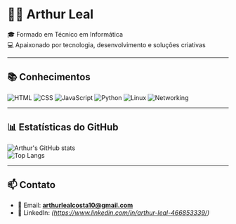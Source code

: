 # 👨‍💻 Arthur Leal

🎓 Formado em Técnico em Informática  
💻 Apaixonado por tecnologia, desenvolvimento e soluções criativas  

---

## 📚 Conhecimentos
![HTML](https://img.shields.io/badge/HTML5-E34F26?style=for-the-badge&logo=html5&logoColor=white)
![CSS](https://img.shields.io/badge/CSS3-1572B6?style=for-the-badge&logo=css3&logoColor=white)
![JavaScript](https://img.shields.io/badge/JavaScript-F7DF1E?style=for-the-badge&logo=javascript&logoColor=black)
![Python](https://img.shields.io/badge/Python-3776AB?style=for-the-badge&logo=python&logoColor=white)
![Linux](https://img.shields.io/badge/Linux-FCC624?style=for-the-badge&logo=linux&logoColor=black)
![Networking](https://img.shields.io/badge/Networking-0078D4?style=for-the-badge&logo=cisco&logoColor=white)

---

## 📊 Estatísticas do GitHub
![Arthur's GitHub stats](https://github-readme-stats.vercel.app/api?username=le44l&show_icons=true&theme=tokyonight)  
![Top Langs](https://github-readme-stats.vercel.app/api/top-langs/?username=le44l&layout=compact&theme=tokyonight)

---

## 📫 Contato
- 📧 Email: **arthurlealcosta10@gmail.com**  
- 💼 LinkedIn: *(https://www.linkedin.com/in/arthur-leal-466853339/)*  
